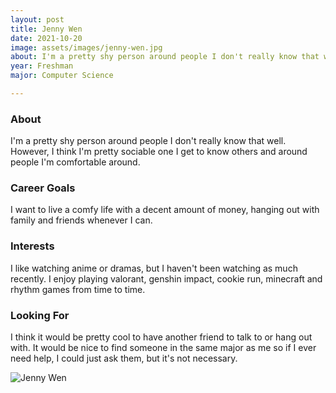 ```yaml
---
layout: post
title: Jenny Wen 
date: 2021-10-20
image: assets/images/jenny-wen.jpg
about: I'm a pretty shy person around people I don't really know that well. However, I think I'm pretty sociable one I get to know others and around people I'm comfortable around. 
year: Freshman
major: Computer Science

---
```


### About

I'm a pretty shy person around people I don't really know that well. However, I think I'm pretty sociable one I get to know others and around people I'm comfortable around. 

### Career Goals

I want to live a comfy life with a decent amount of money, hanging out with family and friends whenever I can.

### Interests

I like watching anime or dramas, but I haven't been watching as much recently. I enjoy playing valorant, genshin impact, cookie run, minecraft and rhythm games from time to time.

### Looking For

I think it would be pretty cool to have another friend to talk to or hang out with. It would be nice to find someone in the same major as me so if I ever need help, I could just ask them, but it's not necessary. 

<div class="text-center my-5">
    <img src="{ "https://sase-drexel.github.io/mentorship-2021/assets/images/jenny-wen.jpg" | absolute_url }" alt="Jenny Wen" class="rounded post-img" />
</div>
